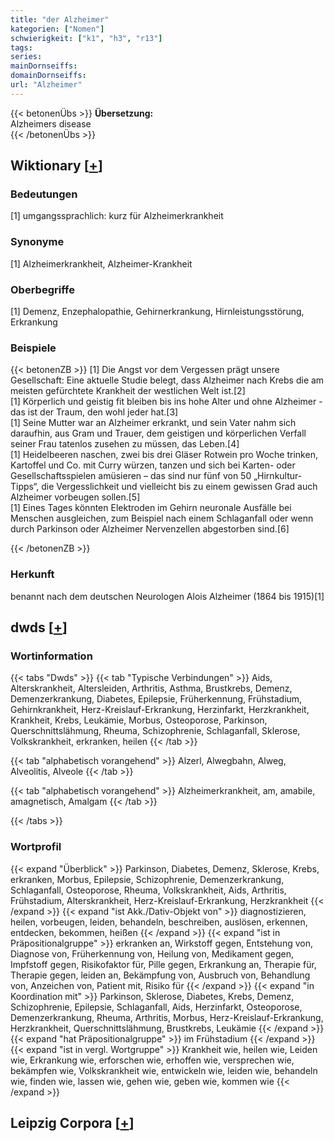 ```yaml
---
title: "der Alzheimer"
kategorien: ["Nomen"]
schwierigkeit: ["k1", "h3", "r13"]
tags:
series:
mainDornseiffs:
domainDornseiffs:
url: "Alzheimer"
---
```


{{< betonenÜbs >}}
**Übersetzung:**  
Alzheimers disease  
{{< /betonenÜbs >}}

## Wiktionary [[+](https://de.wiktionary.org/wiki/Alzheimer)]

### Bedeutungen
[1]  umgangssprachlich: kurz für Alzheimerkrankheit  

### Synonyme
[1] Alzheimerkrankheit, Alzheimer-Krankheit  

### Oberbegriffe
[1] Demenz, Enzephalopathie, Gehirnerkrankung, Hirnleistungsstörung, Erkrankung  

### Beispiele
{{< betonenZB >}}
[1] Die Angst vor dem Vergessen prägt unsere Gesellschaft: Eine aktuelle Studie belegt, dass Alzheimer nach Krebs die am meisten gefürchtete Krankheit der westlichen Welt ist.[2]  
[1] Körperlich und geistig fit bleiben bis ins hohe Alter und ohne Alzheimer - das ist der Traum, den wohl jeder hat.[3]  
[1] Seine Mutter war an Alzheimer erkrankt, und sein Vater nahm sich daraufhin, aus Gram und Trauer, dem geistigen und körperlichen Verfall seiner Frau tatenlos zusehen zu müssen, das Leben.[4]  
[1] Heidelbeeren naschen, zwei bis drei Gläser Rotwein pro Woche trinken, Kartoffel und Co. mit Curry würzen, tanzen und sich bei Karten- oder Gesellschaftsspielen amüsieren – das sind nur fünf von 50 „Hirnkultur-Tipps“, die Vergesslichkeit und vielleicht bis zu einem gewissen Grad auch Alzheimer vorbeugen sollen.[5]  
[1] Eines Tages könnten Elektroden im Gehirn neuronale Ausfälle bei Menschen ausgleichen, zum Beispiel nach einem Schlaganfall oder wenn durch Parkinson oder Alzheimer Nervenzellen abgestorben sind.[6]  

{{< /betonenZB >}}
### Herkunft
benannt nach dem deutschen Neurologen Alois Alzheimer (1864 bis 1915)[1]  



## dwds [[+](https://www.dwds.de/wb/Alzheimer)]

### Wortinformation
{{< tabs "Dwds" >}}
{{< tab "Typische Verbindungen" >}}
Aids, Alterskrankheit, Altersleiden, Arthritis, Asthma, Brustkrebs, Demenz, Demenzerkrankung, Diabetes, Epilepsie, Früherkennung, Frühstadium, Gehirnkrankheit, Herz-Kreislauf-Erkrankung, Herzinfarkt, Herzkrankheit, Krankheit, Krebs, Leukämie, Morbus, Osteoporose, Parkinson, Querschnittslähmung, Rheuma, Schizophrenie, Schlaganfall, Sklerose, Volkskrankheit, erkranken, heilen
{{< /tab >}}

{{< tab "alphabetisch vorangehend" >}}
Alzerl, Alwegbahn, Alweg, Alveolitis, Alveole
{{< /tab >}}

{{< tab "alphabetisch vorangehend" >}}
Alzheimerkrankheit, am, amabile, amagnetisch, Amalgam
{{< /tab >}}

{{< /tabs >}}

### Wortprofil
{{< expand "Überblick" >}} Parkinson, Diabetes, Demenz, Sklerose, Krebs, erkranken, Morbus, Epilepsie, Schizophrenie, Demenzerkrankung, Schlaganfall, Osteoporose, Rheuma, Volkskrankheit, Aids, Arthritis, Frühstadium, Alterskrankheit, Herz-Kreislauf-Erkrankung, Herzkrankheit {{< /expand >}}
{{< expand "ist Akk./Dativ-Objekt von" >}} diagnostizieren, heilen, vorbeugen, leiden, behandeln, beschreiben, auslösen, erkennen, entdecken, bekommen, heißen {{< /expand >}}
{{< expand "ist in Präpositionalgruppe" >}} erkranken an, Wirkstoff gegen, Entstehung von, Diagnose von, Früherkennung von, Heilung von, Medikament gegen, Impfstoff gegen, Risikofaktor für, Pille gegen, Erkrankung an, Therapie für, Therapie gegen, leiden an, Bekämpfung von, Ausbruch von, Behandlung von, Anzeichen von, Patient mit, Risiko für {{< /expand >}}
{{< expand "in Koordination mit" >}} Parkinson, Sklerose, Diabetes, Krebs, Demenz, Schizophrenie, Epilepsie, Schlaganfall, Aids, Herzinfarkt, Osteoporose, Demenzerkrankung, Rheuma, Arthritis, Morbus, Herz-Kreislauf-Erkrankung, Herzkrankheit, Querschnittslähmung, Brustkrebs, Leukämie {{< /expand >}}
{{< expand "hat Präpositionalgruppe" >}} im Frühstadium {{< /expand >}}
{{< expand "ist in vergl. Wortgruppe" >}} Krankheit wie, heilen wie, Leiden wie, Erkrankung wie, erforschen wie, erhoffen wie, versprechen wie, bekämpfen wie, Volkskrankheit wie, entwickeln wie, leiden wie, behandeln wie, finden wie, lassen wie, gehen wie, geben wie, kommen wie {{< /expand >}}

## Leipzig Corpora [[+](https://corpora.uni-leipzig.de/en/res?word=Alzheimer&corpusId=deu_newscrawl-public_2018)]

